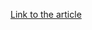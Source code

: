 [Link to the article](https://www.recordedfuture.com/gitcaught-threat-actor-leverages-github-repository-for-malicious-infrastructure)
